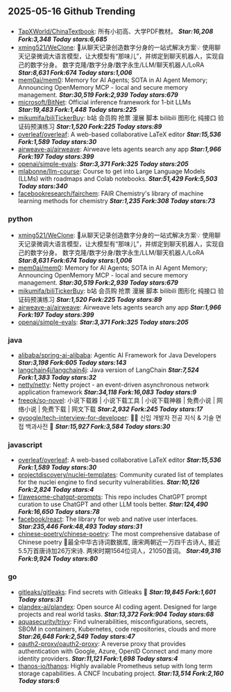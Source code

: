## 2025-05-16 Github Trending

### 
* [TapXWorld/ChinaTextbook](https://github.com/TapXWorld/ChinaTextbook): 所有小初高、大学PDF教材。 ***Star:16,208 Fork:3,348 Today stars:6,685***
* [xming521/WeClone](https://github.com/xming521/WeClone): 🚀从聊天记录创造数字分身的一站式解决方案💡 使用聊天记录微调大语言模型，让大模型有“那味儿”，并绑定到聊天机器人，实现自己的数字分身。 数字克隆/数字分身/数字永生/LLM/聊天机器人/LoRA ***Star:8,631 Fork:674 Today stars:1,006***
* [mem0ai/mem0](https://github.com/mem0ai/mem0): Memory for AI Agents; SOTA in AI Agent Memory; Announcing OpenMemory MCP - local and secure memory management. ***Star:30,519 Fork:2,939 Today stars:679***
* [microsoft/BitNet](https://github.com/microsoft/BitNet): Official inference framework for 1-bit LLMs ***Star:19,483 Fork:1,448 Today stars:225***
* [mikumifa/biliTickerBuy](https://github.com/mikumifa/biliTickerBuy): b站 会员购 抢票 漫展 脚本 bilibili 图形化 纯接口 验证码预演练习 ***Star:1,520 Fork:225 Today stars:89***
* [overleaf/overleaf](https://github.com/overleaf/overleaf): A web-based collaborative LaTeX editor ***Star:15,536 Fork:1,589 Today stars:30***
* [airweave-ai/airweave](https://github.com/airweave-ai/airweave): Airweave lets agents search any app ***Star:1,966 Fork:197 Today stars:399***
* [openai/simple-evals](https://github.com/openai/simple-evals):  ***Star:3,371 Fork:325 Today stars:205***
* [mlabonne/llm-course](https://github.com/mlabonne/llm-course): Course to get into Large Language Models (LLMs) with roadmaps and Colab notebooks. ***Star:51,429 Fork:5,503 Today stars:340***
* [facebookresearch/fairchem](https://github.com/facebookresearch/fairchem): FAIR Chemistry's library of machine learning methods for chemistry ***Star:1,235 Fork:308 Today stars:73***

### python
* [xming521/WeClone](https://github.com/xming521/WeClone): 🚀从聊天记录创造数字分身的一站式解决方案💡 使用聊天记录微调大语言模型，让大模型有“那味儿”，并绑定到聊天机器人，实现自己的数字分身。 数字克隆/数字分身/数字永生/LLM/聊天机器人/LoRA ***Star:8,631 Fork:674 Today stars:1,006***
* [mem0ai/mem0](https://github.com/mem0ai/mem0): Memory for AI Agents; SOTA in AI Agent Memory; Announcing OpenMemory MCP - local and secure memory management. ***Star:30,519 Fork:2,939 Today stars:679***
* [mikumifa/biliTickerBuy](https://github.com/mikumifa/biliTickerBuy): b站 会员购 抢票 漫展 脚本 bilibili 图形化 纯接口 验证码预演练习 ***Star:1,520 Fork:225 Today stars:89***
* [airweave-ai/airweave](https://github.com/airweave-ai/airweave): Airweave lets agents search any app ***Star:1,966 Fork:197 Today stars:399***
* [openai/simple-evals](https://github.com/openai/simple-evals):  ***Star:3,371 Fork:325 Today stars:205***

### java
* [alibaba/spring-ai-alibaba](https://github.com/alibaba/spring-ai-alibaba): Agentic AI Framework for Java Developers ***Star:3,198 Fork:605 Today stars:143***
* [langchain4j/langchain4j](https://github.com/langchain4j/langchain4j): Java version of LangChain ***Star:7,524 Fork:1,383 Today stars:32***
* [netty/netty](https://github.com/netty/netty): Netty project - an event-driven asynchronous network application framework ***Star:34,118 Fork:16,083 Today stars:9***
* [freeok/so-novel](https://github.com/freeok/so-novel): 小说下载器 | 小说下载工具 | 小说下载神器 | 免费小说 | 网络小说 | 免费下载 | 网文下载 ***Star:2,932 Fork:245 Today stars:17***
* [gyoogle/tech-interview-for-developer](https://github.com/gyoogle/tech-interview-for-developer): 👶🏻 신입 개발자 전공 지식 & 기술 면접 백과사전 📖 ***Star:15,927 Fork:3,584 Today stars:30***

### javascript
* [overleaf/overleaf](https://github.com/overleaf/overleaf): A web-based collaborative LaTeX editor ***Star:15,536 Fork:1,589 Today stars:30***
* [projectdiscovery/nuclei-templates](https://github.com/projectdiscovery/nuclei-templates): Community curated list of templates for the nuclei engine to find security vulnerabilities. ***Star:10,126 Fork:2,824 Today stars:4***
* [f/awesome-chatgpt-prompts](https://github.com/f/awesome-chatgpt-prompts): This repo includes ChatGPT prompt curation to use ChatGPT and other LLM tools better. ***Star:124,490 Fork:16,650 Today stars:78***
* [facebook/react](https://github.com/facebook/react): The library for web and native user interfaces. ***Star:235,446 Fork:48,493 Today stars:31***
* [chinese-poetry/chinese-poetry](https://github.com/chinese-poetry/chinese-poetry): The most comprehensive database of Chinese poetry 🧶最全中华古诗词数据库, 唐宋两朝近一万四千古诗人, 接近5.5万首唐诗加26万宋诗. 两宋时期1564位词人，21050首词。 ***Star:49,316 Fork:9,924 Today stars:80***

### go
* [gitleaks/gitleaks](https://github.com/gitleaks/gitleaks): Find secrets with Gitleaks 🔑 ***Star:19,845 Fork:1,601 Today stars:31***
* [plandex-ai/plandex](https://github.com/plandex-ai/plandex): Open source AI coding agent. Designed for large projects and real world tasks. ***Star:13,372 Fork:904 Today stars:68***
* [aquasecurity/trivy](https://github.com/aquasecurity/trivy): Find vulnerabilities, misconfigurations, secrets, SBOM in containers, Kubernetes, code repositories, clouds and more ***Star:26,648 Fork:2,549 Today stars:47***
* [oauth2-proxy/oauth2-proxy](https://github.com/oauth2-proxy/oauth2-proxy): A reverse proxy that provides authentication with Google, Azure, OpenID Connect and many more identity providers. ***Star:11,121 Fork:1,698 Today stars:4***
* [thanos-io/thanos](https://github.com/thanos-io/thanos): Highly available Prometheus setup with long term storage capabilities. A CNCF Incubating project. ***Star:13,514 Fork:2,160 Today stars:6***
